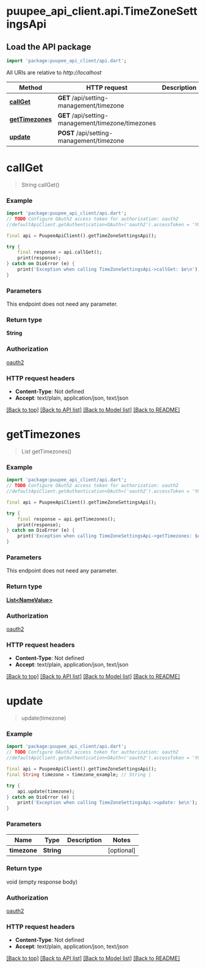 # puupee_api_client.api.TimeZoneSettingsApi

## Load the API package
```dart
import 'package:puupee_api_client/api.dart';
```

All URIs are relative to *http://localhost*

Method | HTTP request | Description
------------- | ------------- | -------------
[**callGet**](TimeZoneSettingsApi.md#callget) | **GET** /api/setting-management/timezone | 
[**getTimezones**](TimeZoneSettingsApi.md#gettimezones) | **GET** /api/setting-management/timezone/timezones | 
[**update**](TimeZoneSettingsApi.md#update) | **POST** /api/setting-management/timezone | 


# **callGet**
> String callGet()



### Example
```dart
import 'package:puupee_api_client/api.dart';
// TODO Configure OAuth2 access token for authorization: oauth2
//defaultApiClient.getAuthentication<OAuth>('oauth2').accessToken = 'YOUR_ACCESS_TOKEN';

final api = PuupeeApiClient().getTimeZoneSettingsApi();

try {
    final response = api.callGet();
    print(response);
} catch on DioError (e) {
    print('Exception when calling TimeZoneSettingsApi->callGet: $e\n');
}
```

### Parameters
This endpoint does not need any parameter.

### Return type

**String**

### Authorization

[oauth2](../README.md#oauth2)

### HTTP request headers

 - **Content-Type**: Not defined
 - **Accept**: text/plain, application/json, text/json

[[Back to top]](#) [[Back to API list]](../README.md#documentation-for-api-endpoints) [[Back to Model list]](../README.md#documentation-for-models) [[Back to README]](../README.md)

# **getTimezones**
> List<NameValue> getTimezones()



### Example
```dart
import 'package:puupee_api_client/api.dart';
// TODO Configure OAuth2 access token for authorization: oauth2
//defaultApiClient.getAuthentication<OAuth>('oauth2').accessToken = 'YOUR_ACCESS_TOKEN';

final api = PuupeeApiClient().getTimeZoneSettingsApi();

try {
    final response = api.getTimezones();
    print(response);
} catch on DioError (e) {
    print('Exception when calling TimeZoneSettingsApi->getTimezones: $e\n');
}
```

### Parameters
This endpoint does not need any parameter.

### Return type

[**List&lt;NameValue&gt;**](NameValue.md)

### Authorization

[oauth2](../README.md#oauth2)

### HTTP request headers

 - **Content-Type**: Not defined
 - **Accept**: text/plain, application/json, text/json

[[Back to top]](#) [[Back to API list]](../README.md#documentation-for-api-endpoints) [[Back to Model list]](../README.md#documentation-for-models) [[Back to README]](../README.md)

# **update**
> update(timezone)



### Example
```dart
import 'package:puupee_api_client/api.dart';
// TODO Configure OAuth2 access token for authorization: oauth2
//defaultApiClient.getAuthentication<OAuth>('oauth2').accessToken = 'YOUR_ACCESS_TOKEN';

final api = PuupeeApiClient().getTimeZoneSettingsApi();
final String timezone = timezone_example; // String | 

try {
    api.update(timezone);
} catch on DioError (e) {
    print('Exception when calling TimeZoneSettingsApi->update: $e\n');
}
```

### Parameters

Name | Type | Description  | Notes
------------- | ------------- | ------------- | -------------
 **timezone** | **String**|  | [optional] 

### Return type

void (empty response body)

### Authorization

[oauth2](../README.md#oauth2)

### HTTP request headers

 - **Content-Type**: Not defined
 - **Accept**: text/plain, application/json, text/json

[[Back to top]](#) [[Back to API list]](../README.md#documentation-for-api-endpoints) [[Back to Model list]](../README.md#documentation-for-models) [[Back to README]](../README.md)

